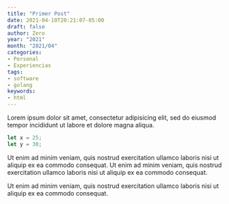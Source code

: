 ```yaml
---
title: "Primer Post"
date: 2021-04-10T20:21:07-05:00
draft: false
author: Zero
year: "2021"
month: "2021/04"
categories:
- Personal
- Experiencias
tags:
- software
- golang
keywords:
- html
---
```


Lorem ipsum dolor sit amet, consectetur adipisicing elit, sed do eiusmod tempor incididunt ut labore et dolore magna aliqua.

```javascript
let x = 25;
let y = 30;
```

<!--more-->

Ut enim ad minim veniam, quis nostrud exercitation ullamco laboris nisi ut aliquip ex ea commodo consequat. Ut enim ad minim veniam, quis nostrud exercitation ullamco laboris nisi ut aliquip ex ea commodo consequat.

Ut enim ad minim veniam, quis nostrud exercitation ullamco laboris nisi ut aliquip ex ea commodo consequat.